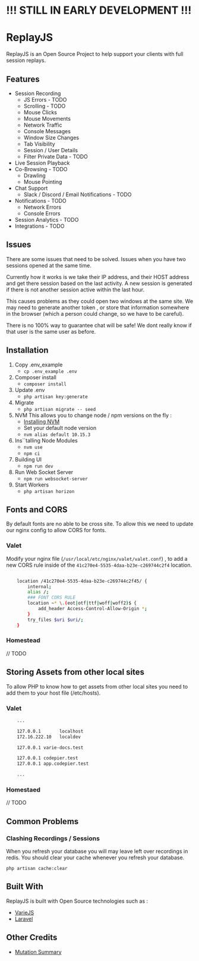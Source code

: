 # !!! STILL IN EARLY DEVELOPMENT !!!

# ReplayJS

ReplayJS is an Open Source Project to help support your clients with full session replays.

## Features

- Session Recording
  - JS Errors - TODO
  - Scrolling - TODO
  - Mouse Clicks
  - Mouse Movements
  - Network Traffic
  - Console Messages
  - Window Size Changes
  - Tab Visibility
  - Session / User Details
  - Filter Private Data - TODO
- Live Session Playback
- Co-Browsing - TODO
  - Drawling
  - Mouse Pointing
- Chat Support
  - Slack / Discord / Email Notifications - TODO
- Notifications - TODO
  - Network Errors
  - Console Errors
- Session Analytics - TODO
- Integrations - TODO

## Issues

There are some issues that need to be solved. Issues when you have two
sessions opened at the same time.

Currently how it works is we take their IP address, and their HOST address and get
there session based on the last activity. A new session is generated if there is
not another session active within the last hour.

This causes problems as they could open two windows at the same site.
We may need to generate another token , or store that information somewhere in the
browser (which a person could change, so we have to be careful).

There is no 100% way to guarantee chat will be safe! We dont really know if that user
is the same user as before.

## Installation

1. Copy .env_example
   - `cp .env_example .env`
2. Composer install
   - `composer install`
3. Update .env
   - `php artisan key:generate`
4. Migrate
   - `php artisan migrate -- seed`
5. NVM
   This allows you to change node / npm versions on the fly :
   - [Installing NVM](https://github.com/creationix/nvm)
   - Set your default node version
   - `nvm alias default 10.15.3`
6. Ins``talling Node Modules
   - `nvm use`
   - `npm ci`
7. Building UI
   - `npm run dev`
8. Run Web Socket Server
   - `npm run websocket-server`
9. Start Workers
   - `php artisan horizon`

## Fonts and CORS

By default fonts are no able to be cross site. To allow this we need to update our nginx config to allow CORS for fonts.

### Valet

Modify your nginx file (`/usr/local/etc/nginx/valet/valet.conf`) , to add a new CORS rule
inside of the `41c270e4-5535-4daa-b23e-c269744c2f4` location.

```bash

    location /41c270e4-5535-4daa-b23e-c269744c2f45/ {
        internal;
        alias /;
        ### FONT CORS RULE
        location ~* \.(eot|otf|ttf|woff|woff2)$ {
            add_header Access-Control-Allow-Origin *;
        }
        try_files $uri $uri/;
    }

```

### Homestead

// TODO

## Storing Assets from other local sites

To allow PHP to know how to get assets from other local sites you need to add them to your host file (/etc/hosts).

### Valet

```bash
    ...

    127.0.0.1       localhost
    172.16.222.10   localdev

    127.0.0.1 varie-docs.test

    127.0.0.1 codepier.test
    127.0.0.1 app.codepier.test

    ...
```

### Homestaed

// TODO

## Common Problems

### Clashing Recordings / Sessions

When you refresh your database you will may leave left over recordings in redis.
You should clear your cache whenever you refresh your database.

`php artisan cache:clear`

## Built With

ReplayJS is built with Open Source technologies such as :

- [VarieJS](https://varie.io)
- [Laravel](https://laravel.com/)

## Other Credits

- [Mutation Summary](https://github.com/rafaelw/mutation-summary)
